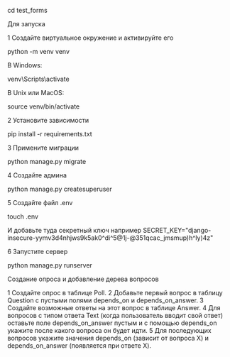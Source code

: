 cd test_forms

Для запуска

1 Создайте виртуальное окружение и активируйте его

python -m venv venv

В Windows:

venv\Scripts\activate

В Unix или MacOS:

source venv/bin/activate

2 Установите зависимости

pip install -r requirements.txt


3 Примените миграции

python manage.py migrate

4 Создайте админа

python manage.py createsuperuser

5 Создайте файл .env

touch .env

И добавьте туда секретный ключ например
SECRET_KEY="django-insecure-yymv3d4nhjws9k5ak0^di^5@1j-@351qcac_jmsmup)h^ly)4z"


6 Запустите сервер 

python manage.py runserver


Создание опроса и добавление дерева вопросов

1 Создайте опрос в таблице Poll.
2 Добавьте первый вопрос в таблицу Question с пустыми полями depends_on и depends_on_answer.
3 Создайте возможные ответы на этот вопрос в таблице Answer.
4 Для вопросов с типом ответа Text (когда пользователь вводит свой ответ) оставьте поле depends_on_answer пустым и с помощью depends_on укажите после какого вопроса он будет идти.
5 Для последующих вопросов укажите значения depends_on (зависит от вопроса Х) и depends_on_answer (появляется при ответе Х).


